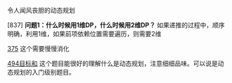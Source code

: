 令人闻风丧胆的动态规划

[837]
**问题1：什么时候用1维DP，什么时候用2维DP？**
如果递推的过程中，顺序明确，利用1维，如果前项依赖位置需要遍历，则需要2维

[375](375猜数字.md) 这个需要慢慢消化

[494目标和](494目标和.md) 这个题目能很好的理解什么是动态规划，注意细细品味。可以说是动态规划的入门级别题目。
